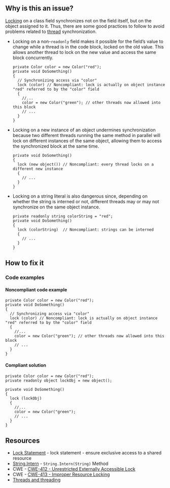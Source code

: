 ## Why is this an issue?

[Locking](https://learn.microsoft.com/en-us/dotnet/csharp/language-reference/statements/lock) on a class field synchronizes not on the
field itself, but on the object assigned to it. Thus, there are some good practices to follow to avoid problems related to [thread](https://learn.microsoft.com/en-us/dotnet/standard/threading/threads-and-threading) synchronization.

-   Locking on a non-`readonly` field makes it possible for the field’s value to change while a thread is in the code block, locked on the old value. This allows another thread to lock on the new value and access the same block concurrently. 

        private Color color = new Color("red");
        private void DoSomething()
        {
          // Synchronizing access via "color"
          lock (color) // Noncompliant: lock is actually on object instance "red" referred to by the "color" field
          {
            //...
            color = new Color("green"); // other threads now allowed into this block
            // ...
          }
        }
-   Locking on a new instance of an object undermines synchronization because two different threads running the same method in parallel will lock on different instances of the same object, allowing them to access the synchronized block at the same time. 

        private void DoSomething()
        {
          lock (new object()) // Noncompliant: every thread locks on a different new instance
          {
            // ...
          }
        }
-   Locking on a string literal is also dangerous since, depending on whether the string is interned or not, different threads may or may not synchronize on the same object instance. 

        private readonly string colorString = "red";
        private void DoSomething()
        {
          lock (colorString)  // Noncompliant: strings can be interned
          {
            // ...
          }
        }

## How to fix it

### Code examples

#### Noncompliant code example

    private Color color = new Color("red");
    private void DoSomething()
    {
      // Synchronizing access via "color"
      lock (color) // Noncompliant: lock is actually on object instance "red" referred to by the "color" field
      {
        //...
        color = new Color("green"); // other threads now allowed into this block
        // ...
      }
    }

#### Compliant solution

    private Color color = new Color("red");
    private readonly object lockObj = new object();
    
    private void DoSomething()
    {
      lock (lockObj)
      {
        //...
        color = new Color("green");
        // ...
      }
    }

## Resources

-   [Lock Statement](https://learn.microsoft.com/en-us/dotnet/csharp/language-reference/statements/lock) - lock statement - ensure
  exclusive access to a shared resource
-   [String.Intern](https://learn.microsoft.com/en-us/dotnet/api/system.string.intern) - `String.Intern(String)` Method
-   CWE - [CWE-412 - Unrestricted Externally Accessible Lock](https://cwe.mitre.org/data/definitions/412)
-   CWE - [CWE-413 - Improper Resource Locking](https://cwe.mitre.org/data/definitions/413)
-   [Threads and threading](https://learn.microsoft.com/en-us/dotnet/standard/threading/threads-and-threading)